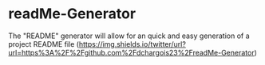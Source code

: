 # readMe-Generator
The "README" generator will allow for an quick and easy generation of a project README file
(https://img.shields.io/twitter/url?url=https%3A%2F%2Fgithub.com%2Fdchargois23%2FreadMe-Generator)
